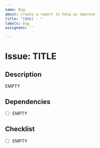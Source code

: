 ```yaml
---
name: Bug
about: Create a report to help us improve
title: "[BUG] - "
labels: bug
assignees: ''

---
```


# Issue: TITLE

## Description

EMPTY

## Dependencies

- [ ] EMPTY

## Checklist

- [ ] EMPTY
